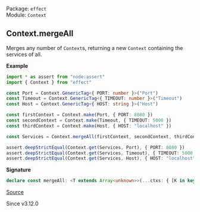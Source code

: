 Package: `effect`<br />
Module: `Context`<br />

## Context.mergeAll

Merges any number of `Context`s, returning a new `Context` containing the services of all.

**Example**

```ts
import * as assert from "node:assert"
import { Context } from "effect"

const Port = Context.GenericTag<{ PORT: number }>("Port")
const Timeout = Context.GenericTag<{ TIMEOUT: number }>("Timeout")
const Host = Context.GenericTag<{ HOST: string }>("Host")

const firstContext = Context.make(Port, { PORT: 8080 })
const secondContext = Context.make(Timeout, { TIMEOUT: 5000 })
const thirdContext = Context.make(Host, { HOST: "localhost" })

const Services = Context.mergeAll(firstContext, secondContext, thirdContext)

assert.deepStrictEqual(Context.get(Services, Port), { PORT: 8080 })
assert.deepStrictEqual(Context.get(Services, Timeout), { TIMEOUT: 5000 })
assert.deepStrictEqual(Context.get(Services, Host), { HOST: "localhost" })
```

**Signature**

```ts
declare const mergeAll: <T extends Array<unknown>>(...ctxs: { [K in keyof T]: Context<T[K]>; }) => Context<T[number]>
```

[Source](https://github.com/Effect-TS/effect/tree/main/packages/effect/src/Context.ts#L451)

Since v3.12.0